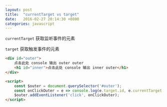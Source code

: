 ```yaml
---
layout: post
title:  "currentTarget vs target"
date:   2016-02-27 20:14:30 +0800
categories: javascript
---
```


`currentTarget` 获取监听事件的元素

`target` 获取触发事件的元素

``` html
<div id="outer">
    点击此处 console 输出 outer outer
    <h1 id="inner">点击此处 console 输出 inner outer</h1>
</div>

<script>
    const $outer = document.querySelector('#outer');
    const onClickOuter = e => console.log(e.target.id, e.currentTarget.id);
    $outer.addEventListener('click', onClickOuter);
</script>
```
